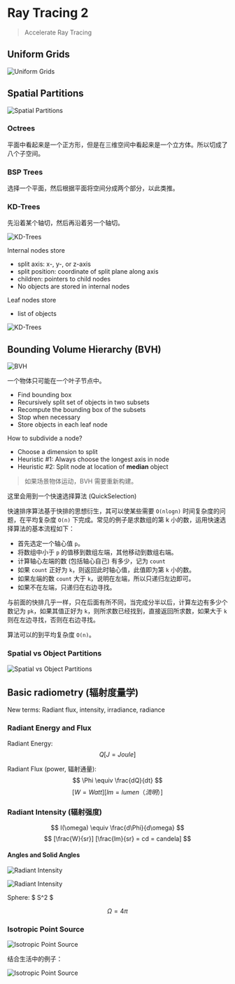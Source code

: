 # Ray Tracing 2

> Accelerate Ray Tracing

## Uniform Grids

![Uniform Grids](images/P14-0.png)

## Spatial Partitions

![Spatial Partitions](images/P14-1.png)

### Octrees

平面中看起来是一个正方形，但是在三维空间中看起来是一个立方体。所以切成了八个子空间。

### BSP Trees

选择一个平面，然后根据平面将空间分成两个部分，以此类推。

### KD-Trees

先沿着某个轴切，然后再沿着另一个轴切。

![KD-Trees](images/P14-2.png)

Internal nodes store

- split axis: x-, y-, or z-axis
- split position: coordinate of split plane along axis
- children: pointers to child nodes
- No objects are stored in internal nodes

Leaf nodes store

- list of objects

![KD-Trees](images/P14-3.png)

## Bounding Volume Hierarchy (BVH)

![BVH](images/P14-4.png)

一个物体只可能在一个叶子节点中。

- Find bounding box
- Recursively split set of objects in two subsets
- Recompute the bounding box of the subsets
- Stop when necessary
- Store objects in each leaf
node

How to subdivide a node?

- Choose a dimension to split
- Heuristic #1: Always choose the longest axis in node
- Heuristic #2: Split node at location of **median** object

> 如果场景物体运动，BVH 需要重新构建。

这里会用到一个快速选择算法 (QuickSelection)

快速排序算法基于快排的思想衍生，其可以使某些需要 `O(nlogn)` 时间复杂度的问题，在平均复杂度 `O(n)` 下完成。常见的例子是求数组的第 k 小的数，运用快速选择算法的基本流程如下：

- 首先选定一个轴心值 `p`。
- 将数组中小于 `p` 的值移到数组左端，其他移动到数组右端。
- 计算轴心左端的数 (包括轴心自己) 有多少，记为 `count`
- 如果 `count` 正好为 `k`，则返回此时轴心值，此值即为第 `k` 小的数。
- 如果左端的数 `count` 大于 `k`，说明在左端，所以只递归左边即可。
- 如果不在左端，只递归在右边寻找。

与前面的快排几乎一样，只在后面有所不同，当完成分半以后，计算左边有多少个数记为 `pk`，如果其值正好为 `k`，则所求数已经找到，直接返回所求数，如果大于 `k` 则在左边寻找，否则在右边寻找。

算法可以的到平均复杂度 `O(n)`。

### Spatial vs Object Partitions

![Spatial vs Object Partitions](images/P14-5.png)

## Basic radiometry (辐射度量学)

New terms: Radiant flux, intensity, irradiance, radiance

### Radiant Energy and Flux

Radiant Energy:
$$ Q  [J = Joule] $$

Radiant Flux (power, 辐射通量):
$$ \Phi \equiv \frac{dQ}{dt} $$
$$ [W = Watt] [lm = lumen（流明）] $$

### Radiant Intensity (辐射强度)

$$ I(\omega) \equiv \frac{d\Phi}{d\omega} $$
$$ [\frac{W}{sr}] [\frac{lm}{sr} = cd = candela] $$

#### Angles and Solid Angles

![Radiant Intensity](images/P14-6.png)

![Radiant Intensity](images/P14-7.png)

Sphere: $ S^2 $

$$ \Omega = 4\pi $$

### Isotropic Point Source

![Isotropic Point Source](images/P14-8.png)

结合生活中的例子：

![Isotropic Point Source](images/P14-9.png)
